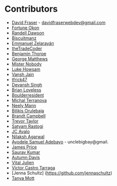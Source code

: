 # Contributors
- [David Fraser](https://github.com/DavidMatthewFraser) - davidfraserwebdev@gmail.com
- [Fortune Okon](https://github.com/fort3)
- [Randell Dawson](https://github.com/RandellDawson)
- [Biscuitmanz](https://github.com/Syntappz)
- [Emmanuel Zelarayán](https://github.com/EmmaVZ89)
- [theTradeCoder](https://github.com/thetradecoder)
- [Benjamin Thorpe](https://github.com/benjithorpe)
- [George Matthews](https://github.com/gwmatthews)
- [Mister Nobody](https://github.com/misterybodon)
- [Luke Howsam](https://github.com/luke-h1)
- [Vansh Jain](https://github.com/VJ1224)
- [tfrick47](https://github.com/tfrick47)
- [Devansh Singh](https://github.com/Devansh3712)
- [Brian Loveless](https://github.com/BrianLoveGa)
- [Boulderresident](https://github.com/boulderresident)
- [Michal Terranova](https://github.com/mrterranova)
- [Neely Mann](https://github.com/NeelyAnne)
- [Bilikis Orulebaja](https://github.com/borulebaja)
- [Brandt Campbell](https://github.com/Reboot82)
- [Trevor Taylor](https://github.com/Trevis42)
- [Satyam Rastogi](https://github.com/satyamrastogi)
- [JC Avalo](https://github.com/avalojc)
- [Nilaksh Agarwal](https://github.com/nilax97)
- [Ayodele Samuel Adebayo](https://github.com/unclebay143) - unclebigbay@gmail.
- [James Price](https://github.com/jamesmp88)
- [Saurav Kumar](https://github.com/sauravk7077)
- [Autumn Davis](https://github.com/AutumnWishes87)
- [Vital Julien](https://github.com/JulienVital)
- [Victor Castro Tarraga](https://github.com/soyvikman)
- [Jenna Schultz] (https://github.com/jennaschultz)
- [Tanya Mott](https://github.com/tmott13)
